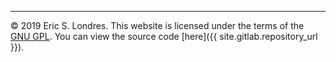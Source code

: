 ---
© 2019 Eric S. Londres. This website is licensed under the terms of the [GNU GPL](/GPL). You can view the source code [here]({{ site.gitlab.repository_url }}).
